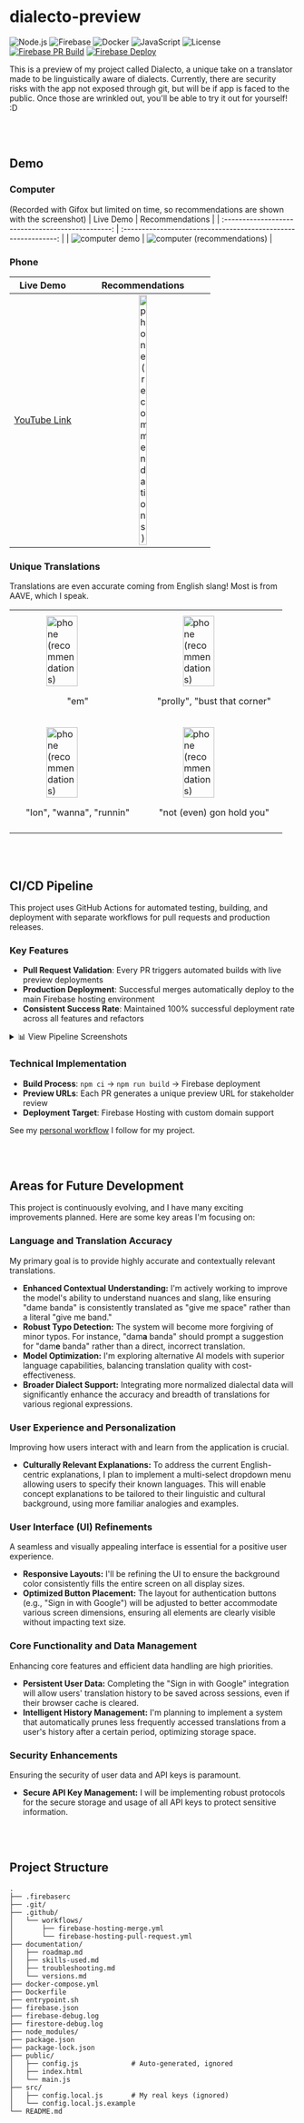 # dialecto-preview
![Node.js](https://img.shields.io/badge/Node.js-20.x-green?style=for-the-badge&logo=node.js&logoColor=white)
![Firebase](https://img.shields.io/badge/Firebase-FFCA28?style=for-the-badge&logo=firebase&logoColor=black)
![Docker](https://img.shields.io/badge/Docker-2496ED?style=for-the-badge&logo=docker&logoColor=white)
![JavaScript](https://img.shields.io/badge/JavaScript-F7DF1E?style=for-the-badge&logo=javascript&logoColor=black)
![License](https://img.shields.io/badge/License-MIT-blue.svg?style=for-the-badge)
[![Firebase PR Build](https://img.shields.io/github/actions/workflow/status/sycstitch/dialecto/.github/workflows/firebase-hosting-pull-request.yml?branch=main&label=Firebase%20PR%20Build&style=for-the-badge)](https://github.com/sycstitch/dialecto/actions/workflows/firebase-hosting-pull-request.yml)
[![Firebase Deploy](https://img.shields.io/github/actions/workflow/status/sycstitch/dialecto/.github/workflows/firebase-hosting-merge.yml?branch=main&label=Firebase%20Deploy&style=for-the-badge)](https://github.com/sycstitch/dialecto/actions/workflows/firebase-hosting-merge.yml)

This is a preview of my project called Dialecto, a unique take on a translator made to be linguistically aware of dialects. Currently, there are security risks with the app not exposed through git, but will be if app is faced to the public. Once those are wrinkled out, you'll be able to try it out for yourself! :D

<br></br>
## Demo
### Computer
(Recorded with Gifox but limited on time, so recommendations are shown with the screenshot)
| Live Demo                                         | Recommendations                                                |
| :-----------------------------------------------: | :------------------------------------------------------------: |
| ![computer demo](media/demos/computer-demo-1.gif) | ![computer (recommendations)](media/demos/computer-demo-2.jpg) |

### Phone
| Live Demo                                                            | Recommendations                                                                                                   |
| :------------------------------------------------------------------: | :---------------------------------------------------------------------------------------------------------------: |
| [YouTube Link](https://youtube.com/shorts/9YXpPo1dNyo?feature=share) | <img src="media/demos/recommendations-phone-1.jpg" alt="phone (recommendations)" width="25%" height="auto"> |

### Unique Translations
Translations are even accurate coming from English slang! Most is from AAVE, which I speak.

<table>
  <tr>
    <td style="width: 50%; vertical-align: top; padding: 10px;">
      <img src="media/comparisons/translation-aave-1.jpg" alt="phone (recommendations)" style="width: 50%; height: auto; display: block; margin: 0 auto;">
      <p style="text-align: center;">"em"</p>
    </td>
    <td style="width: 50%; vertical-align: top; padding: 10px;">
      <img src="media/comparisons/translation-aave-2.jpg" alt="phone (recommendations)" style="width: 50%; height: auto; display: block; margin: 0 auto;">
      <p style="text-align: center;">"prolly", "bust that corner"</p>
    </td>
  </tr>
  <tr>
    <td style="width: 50%; vertical-align: top; padding: 10px;">
      <img src="media/comparisons/translation-aave-3.jpg" alt="phone (recommendations)" style="width: 50%; height: auto; display: block; margin: 0 auto;">
      <p style="text-align: center;">"Ion", "wanna", "runnin"</p>
    </td>
    <td style="width: 50%; vertical-align: top; padding: 10px;">
      <img src="media/comparisons/translation-aave-4.jpg" alt="phone (recommendations)" style="width: 50%; height: auto; display: block; margin: 0 auto;">
      <p style="text-align: center;">"not (even) gon hold you"</p>
    </td>
  </tr>
</table>

<br></br>
## CI/CD Pipeline

This project uses GitHub Actions for automated testing, building, and deployment with separate workflows for pull requests and production releases.

### Key Features
- **Pull Request Validation**: Every PR triggers automated builds with live preview deployments
- **Production Deployment**: Successful merges automatically deploy to the main Firebase hosting environment
- **Consistent Success Rate**: Maintained 100% successful deployment rate across all features and refactors

<details>
<summary>📊 View Pipeline Screenshots</summary>

**Workflow Overview**
<p align="center">
  <img src="media/ci-cd/1-Deploy-Firebase-Hosting-PR.png" alt="GitHub Actions workflow runs showing consistent successful builds" width="70%">
  <br>
  <em>All PR workflow runs demonstrating reliable CI/CD pipeline performance</em>
</p>

**Live Preview Generation**
<p align="center">
  <img src="media/ci-cd/1.2-deploy_preview.png" alt="Successful deployment with preview link" width="70%">
  <br>
  <em>Automated preview deployments provide immediate access to live testing environments</em>
</p>

</details>

### Technical Implementation
- **Build Process**: `npm ci` → `npm run build` → Firebase deployment
- **Preview URLs**: Each PR generates a unique preview URL for stakeholder review
- **Deployment Target**: Firebase Hosting with custom domain support

See my [personal workflow](https://github.com/sycstitch/guides/blob/main/dev/personal-workflow.md) I follow for my project.

<br></br>
## Areas for Future Development

This project is continuously evolving, and I have many exciting improvements planned. Here are some key areas I'm focusing on:

### Language and Translation Accuracy

My primary goal is to provide highly accurate and contextually relevant translations.

* **Enhanced Contextual Understanding:** I'm actively working to improve the model's ability to understand nuances and slang, like ensuring "dame banda" is consistently translated as "give me space" rather than a literal "give me band."
* **Robust Typo Detection:** The system will become more forgiving of minor typos. For instance, "dam**a** banda" should prompt a suggestion for "dam**e** banda" rather than a direct, incorrect translation.
* **Model Optimization:** I'm exploring alternative AI models with superior language capabilities, balancing translation quality with cost-effectiveness.
* **Broader Dialect Support:** Integrating more normalized dialectal data will significantly enhance the accuracy and breadth of translations for various regional expressions.

### User Experience and Personalization

Improving how users interact with and learn from the application is crucial.

* **Culturally Relevant Explanations:** To address the current English-centric explanations, I plan to implement a multi-select dropdown menu allowing users to specify their known languages. This will enable concept explanations to be tailored to their linguistic and cultural background, using more familiar analogies and examples.

### User Interface (UI) Refinements

A seamless and visually appealing interface is essential for a positive user experience.

* **Responsive Layouts:** I'll be refining the UI to ensure the background color consistently fills the entire screen on all display sizes.
* **Optimized Button Placement:** The layout for authentication buttons (e.g., "Sign in with Google") will be adjusted to better accommodate various screen dimensions, ensuring all elements are clearly visible without impacting text size.

### Core Functionality and Data Management

Enhancing core features and efficient data handling are high priorities.

* **Persistent User Data:** Completing the "Sign in with Google" integration will allow users' translation history to be saved across sessions, even if their browser cache is cleared.
* **Intelligent History Management:** I'm planning to implement a system that automatically prunes less frequently accessed translations from a user's history after a certain period, optimizing storage space.

### Security Enhancements

Ensuring the security of user data and API keys is paramount.

* **Secure API Key Management:** I will be implementing robust protocols for the secure storage and usage of all API keys to protect sensitive information.

<br></br>
## Project Structure
```
.
├── .firebaserc
├── .git/
├── .github/
│   └── workflows/
│       ├── firebase-hosting-merge.yml
│       └── firebase-hosting-pull-request.yml
├── documentation/
│   ├── roadmap.md
│   ├── skills-used.md
│   ├── troubleshooting.md
│   └── versions.md
├── docker-compose.yml
├── Dockerfile
├── entrypoint.sh
├── firebase.json
├── firebase-debug.log
├── firestore-debug.log
├── node_modules/
├── package.json
├── package-lock.json
├── public/
│   ├── config.js             # Auto-generated, ignored
│   ├── index.html
│   └── main.js
├── src/
│   ├── config.local.js       # My real keys (ignored)
│   └── config.local.js.example
└── README.md
```
